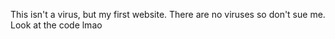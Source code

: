 This isn't a virus, but my first website. There are no viruses so don't sue me. Look at the code lmao
